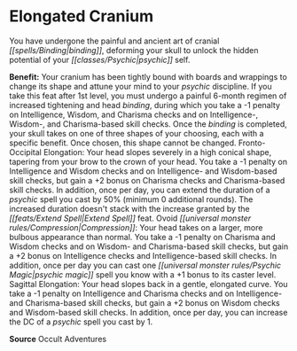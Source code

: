 ﻿---
cssclass: [feats]

---
# Elongated Cranium

You have undergone the painful and ancient art of cranial _[[spells/Binding|binding]]_, deforming your skull to unlock the hidden potential of your _[[classes/Psychic|psychic]]_ self.

**Benefit:** Your cranium has been tightly bound with boards and wrappings to change its shape and attune your mind to your _psychic_ discipline. If you take this feat after 1st level, you must undergo a painful 6-month regimen of increased tightening and head _binding_, during which you take a -1 penalty on Intelligence, Wisdom, and Charisma checks and on Intelligence-, Wisdom-, and Charisma-based skill checks. Once the _binding_ is completed, your skull takes on one of three shapes of your choosing, each with a specific benefit. Once chosen, this shape cannot be changed. Fronto-Occipital Elongation: Your head slopes severely in a high conical shape, tapering from your brow to the crown of your head. You take a -1 penalty on Intelligence and Wisdom checks and on Intelligence- and Wisdom-based skill checks, but gain a +2 bonus on Charisma checks and Charisma-based skill checks. In addition, once per day, you can extend the duration of a _psychic_ spell you cast by 50% (minimum 0 additional rounds). The increased duration doesn't stack with the increase granted by the _[[feats/Extend Spell|Extend Spell]]_ feat. Ovoid _[[universal monster rules/Compression|Compression]]_: Your head takes on a larger, more bulbous appearance than normal. You take a -1 penalty on Charisma and Wisdom checks and on Wisdom- and Charisma-based skill checks, but gain a +2 bonus on Intelligence checks and Intelligence-based skill checks. In addition, once per day you can cast one _[[universal monster rules/Psychic Magic|psychic magic]]_ spell you know with a +1 bonus to its caster level. Sagittal Elongation: Your head slopes back in a gentle, elongated curve. You take a -1 penalty on Intelligence and Charisma checks and on Intelligence- and Charisma-based skill checks, but gain a +2 bonus on Wisdom checks and Wisdom-based skill checks. In addition, once per day, you can increase the DC of a _psychic_ spell you cast by 1.

**Source** Occult Adventures